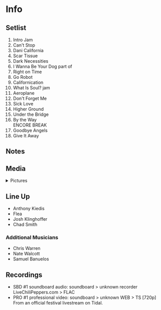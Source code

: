 # Info

## Setlist

1. Intro Jam
2. Can't Stop
3. Dani California
4. Scar Tissue
5. Dark Necessities
6. I Wanna Be Your Dog part of
7. Right on Time
8. Go Robot
9. Californication
10. What Is Soul? jam
11. Aeroplane
12. Don't Forget Me
13. Sick Love
14. Higher Ground
15. Under the Bridge
16. By the Way
<br> ENCORE BREAK
17. Goodbye Angels
18. Give It Away

## Notes

## Media 

<details>
  <summary>Pictures</summary>
  <!--<img alt="Setlist" title="Setlist" src="_.jpg" height="200" />
  <img alt="Clipping" title="Clipping" src="_.jpg" height="200" />
  <img alt="Flyer" title="Flyer" src="_.jpg" height="200" />-->
</details>

## Line Up

* Anthony Kiedis
* Flea
* Josh Klinghoffer
* Chad Smith

### Additional Musicians

* Chris Warren  
* Nate Walcott  
* Samuel Banuelos

## Recordings

* SBD #1 soundboard audio: soundboard > unknown recorder LiveChiliPeppers.com > FLAC
* PRO #1 professional video: soundboard > unknown WEB > TS [720p] From an official festival livestream on Tidal.
